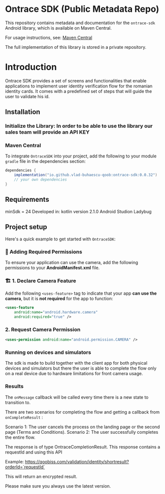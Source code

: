# Ontrace SDK (Public Metadata Repo)

This repository contains metadata and documentation for the `ontrace-sdk` Android library, which is available on Maven Central.

For usage instructions, see: [Maven Central](https://central.sonatype.com/artifact/io.github.vlad-buhaescu-qoob/ontrace-sdk)

The full implementation of this library is stored in a private repository.



# Introduction

Ontrace SDK provides a set of screens and functionalities that enable applications to implement user identity verification flow for the romanian identity cards. It comes with a predefined set of steps that will guide the user to validate his id.

## Installation

### Initialize the Library: In order to be able to use the library our sales team will provide an API KEY

### Maven Central

To integrate `OntraceSDK` into your project, add the following to your module `gradle` file in the dependencies section:

```gradle
dependencies {
	implementation("io.github.vlad-buhaescu-qoob:ontrace-sdk:0.0.32")
    // your own dependencies	
}
```

## Requirements

minSdk = 24
Developed in:
    kotlin version 2.1.0
    Android Studion Ladybug

## Project setup

Here's a quick example to get started with `OntraceSDK`:

### 📸 Adding Required Permissions

To ensure your application can use the camera, add the following permissions to your **AndroidManifest.xml** file.

### 🏗 1. Declare Camera Feature
Add the following `<uses-feature>` tag to indicate that your app **can use the camera**, but it is **not required** for the app to function:

```xml
<uses-feature
    android:name="android.hardware.camera"
    android:required="true" />
```
### 2. Request Camera Permission

```xml
<uses-permission android:name="android.permission.CAMERA" />
```


### Running on devices and simulators

The sdk is made to build together with the client app for both physical devices and simulators but there the user is able to complete the flow only on a real device due to hardware limitations for front camera usage.

### Results

The `onMessage` callback will be called every time there is a new state to transition to.

There are two scenarios for completing the flow and getting a callback from `onCompleteResult` :

Scenario 1: The user cancels the process on the landing page or the second page (Terms and Conditions).
Scenario 2: The user successfully completes the entire flow.

The response is of type OntraceCompletionResult. This response contains a requestId and using this API

Example:
https://qoobiss.com/validation/identity/shortresult?orderId=`requestId`

This will return an encrypted result.

Please make sure you always use the latest version.

